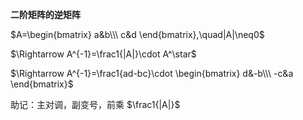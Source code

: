 **二阶矩阵的逆矩阵**  
  
 $A=\begin{bmatrix}  
a&b\\\ c&d  
\end{bmatrix},\quad|A|\neq0$   
  
 $\Rightarrow A^{-1}=\frac1{|A|}\cdot A^\star$   
  
 $\Rightarrow A^{-1}=\frac1{ad-bc}\cdot  
\begin{bmatrix}  
d&-b\\\ -c&a  
\end{bmatrix}$   
  
助记：主对调，副变号，前乘 $\frac1{|A|}$   
